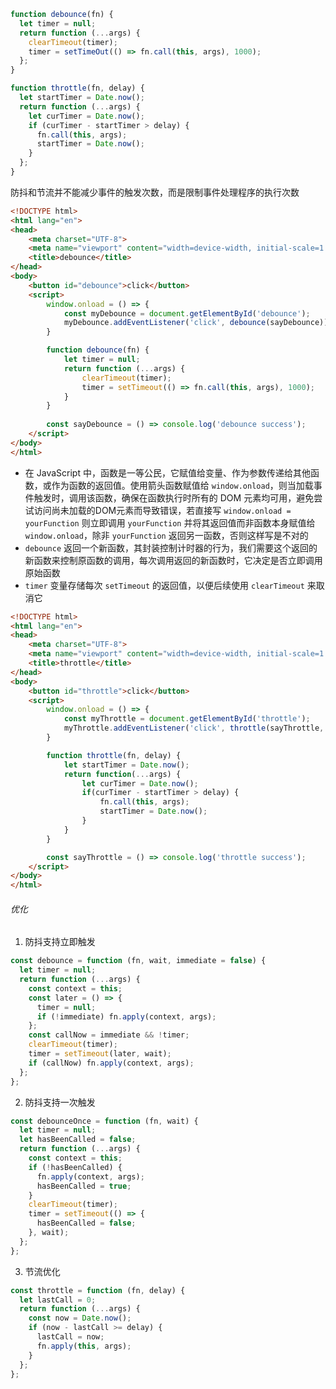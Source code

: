 ```js
function debounce(fn) {
  let timer = null;
  return function (...args) {
    clearTimeout(timer);
    timer = setTimeOut(() => fn.call(this, args), 1000);
  };
}

function throttle(fn, delay) {
  let startTimer = Date.now();
  return function (...args) {
    let curTimer = Date.now();
    if (curTimer - startTimer > delay) {
      fn.call(this, args);
      startTimer = Date.now();
    }
  };
}
```


防抖和节流并不能减少事件的触发次数，而是限制事件处理程序的执行次数

```HTML
<!DOCTYPE html>
<html lang="en">
<head>
    <meta charset="UTF-8">
    <meta name="viewport" content="width=device-width, initial-scale=1.0">
    <title>debounce</title>
</head>
<body>
    <button id="debounce">click</button>
    <script>
        window.onload = () => {
            const myDebounce = document.getElementById('debounce');
            myDebounce.addEventListener('click', debounce(sayDebounce));
        }

        function debounce(fn) {
            let timer = null;
            return function (...args) {
                clearTimeout(timer);
                timer = setTimeout(() => fn.call(this, args), 1000);
            }
        }
  
        const sayDebounce = () => console.log('debounce success');
    </script>
</body>
</html>
```

* 在 JavaScript 中，函数是一等公民，它赋值给变量、作为参数传递给其他函数，或作为函数的返回值。使用箭头函数赋值给 `window.onload`，则当加载事件触发时，调用该函数，确保在函数执行时所有的 DOM 元素均可用，避免尝试访问尚未加载的DOM元素而导致错误，若直接写  `window.onload = yourFunction` 则立即调用 `yourFunction` 并将其返回值而非函数本身赋值给 `window.onload`，除非 `yourFunction` 返回另一函数，否则这样写是不对的
* `debounce` 返回一个新函数，其封装控制计时器的行为，我们需要这个返回的新函数来控制原函数的调用，每次调用返回的新函数时，它决定是否立即调用原始函数
* `timer` 变量存储每次 `setTimeout` 的返回值，以便后续使用 `clearTimeout` 来取消它

```HTML
<!DOCTYPE html>
<html lang="en">
<head>
    <meta charset="UTF-8">
    <meta name="viewport" content="width=device-width, initial-scale=1.0">
    <title>throttle</title>
</head>
<body>
    <button id="throttle">click</button>
    <script>
        window.onload = () => {
            const myThrottle = document.getElementById('throttle');
            myThrottle.addEventListener('click', throttle(sayThrottle, 1000));
        }

        function throttle(fn, delay) {
            let startTimer = Date.now();
            return function(...args) {
                let curTimer = Date.now();
                if(curTimer - startTimer > delay) {
                    fn.call(this, args);
                    startTimer = Date.now();
                }
            }
        }

        const sayThrottle = () => console.log('throttle success');
    </script>
</body>
</html>
```

###### 优化

1. 防抖支持立即触发

```js
const debounce = function (fn, wait, immediate = false) {
  let timer = null;
  return function (...args) {
    const context = this;
    const later = () => {
      timer = null;
      if (!immediate) fn.apply(context, args);
    };
    const callNow = immediate && !timer;
    clearTimeout(timer);
    timer = setTimeout(later, wait);
    if (callNow) fn.apply(context, args);
  };
};
```

2.  防抖支持一次触发

```js
const debounceOnce = function (fn, wait) {
  let timer = null;
  let hasBeenCalled = false;
  return function (...args) {
    const context = this;
    if (!hasBeenCalled) {
      fn.apply(context, args);
      hasBeenCalled = true;
    }
    clearTimeout(timer);
    timer = setTimeout(() => {
      hasBeenCalled = false;
    }, wait);
  };
};
```

3. 节流优化

```js
const throttle = function (fn, delay) {
  let lastCall = 0;
  return function (...args) {
    const now = Date.now();
    if (now - lastCall >= delay) {
      lastCall = now;
      fn.apply(this, args);
    }
  };
};
```